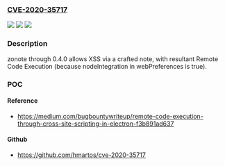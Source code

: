 ### [CVE-2020-35717](https://cve.mitre.org/cgi-bin/cvename.cgi?name=CVE-2020-35717)
![](https://img.shields.io/static/v1?label=Product&message=n%2Fa&color=blue)
![](https://img.shields.io/static/v1?label=Version&message=n%2Fa&color=blue)
![](https://img.shields.io/static/v1?label=Vulnerability&message=n%2Fa&color=brighgreen)

### Description

zonote through 0.4.0 allows XSS via a crafted note, with resultant Remote Code Execution (because nodeIntegration in webPreferences is true).

### POC

#### Reference
- https://medium.com/bugbountywriteup/remote-code-execution-through-cross-site-scripting-in-electron-f3b891ad637

#### Github
- https://github.com/hmartos/cve-2020-35717

